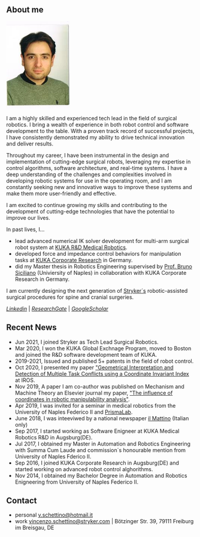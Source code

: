 ## About me

![!](/me.png)

I am a highly skilled and experienced tech lead in the field of surgical robotics. I bring a wealth of experience in both robot control and software development to the table. With a proven track record of successful projects, I have consistently demonstrated my ability to drive technical innovation and deliver results.

Throughout my career, I have been instrumental in the design and implementation of cutting-edge surgical robots, leveraging my expertise in control algorithms, software architecture, and real-time systems. I have a deep understanding of the challenges and complexities involved in developing robotic systems for use in the operating room, and I am constantly seeking new and innovative ways to improve these systems and make them more user-friendly and effective.

I am excited to continue growing my skills and contributing to the development of cutting-edge technologies that have the potential to improve our lives.

In past lives, I…

* lead advanced numerical IK solver development for multi-arm surgical robot system at [KUKA R&D Medical Robotics](https://www.kuka.com/en-de/industries/health-care/kuka-medical-robotics/sunrise_os-med).
* developed force and impedance control behaviors for manipulation tasks at [KUKA Corporate Research](https://www.kuka.com/en-us/future-production/innovation-and-research) in Germany. 
* did my Master thesis in Robotics Engineering supervised by [Prof. Bruno Siciliano](https://scholar.google.com/citations?user=R1eV0ekAAAAJ&hl=it) (Univiersity of Naples) in collaboration with KUKA Corporate Research in Germany.

I am currently designing the next generation of [Stryker´s](https://neurosurgical.stryker.com/advanced-guidance-technologies/) robotic-assisted surgical procedures for spine and cranial surgeries.

*[Linkedin](https://www.linkedin.com/in/vschettino)* | *[ResearchGate](https://www.researchgate.net/profile/Vincenzo-Schettino-3)* | *[GoogleScholar](https://scholar.google.com/citations?user=hO41W-kAAAAJ&hl=en)*

## Recent News

* Jun 2021, I joined Stryker as Tech Lead Surgical Robotics.
* Mar 2020, I won the KUKA Global Exchnage Program, moved to Boston and joined the R&D software development team of KUKA. 
* 2019-2021, Issued and published  5+ patents in the field of robot control.
* Oct 2020, I presented my paper ["Geometrical Interpretation and Detection of Multiple Task Conflicts using a Coordinate Invariant Index](https://ieeexplore.ieee.org/document/9340690) at IROS.
* Nov 2019, A paper I am co-author was published on Mechanism and Machine Theory an Elsevier journal my paper, ["The influence of coordinates in robotic manipulability analysis"](https://www.sciencedirect.com/science/article/pii/S0094114X19323286).
* Apr 2019, I was invited for a seminar in medical robotics from the University of Naples Federico II and [PrismaLab](https://www.facebook.com/prismalabunina/photos/a.1782155448736760/2313643615587938/?type=3).
* June 2018, I was inteeviwed by a national newspaper [il Mattino](https://m.facebook.com/ilmattino.it/posts/10160525882990471/) (Italian only)
* Sep 2017, I started working as Software Enigneer at KUKA Medical Robotics R&D in Augsburg(DE).
* Jul 2017, I obtained my Master in Automation and Robotics Engineering with Summa Cum Laude and commission´s honourable mention from University of Naples Fderico II.
* Sep 2016, I joined KUKA Corporate Research in Augsburg(DE) and started working on advanced robot control alghorithms.
* Nov 2014, I obtained my Bachelor Degree in Automation and Robotics Enigneering from University of Naples Federico II.

## Contact

* personal <v.schettino@hotmail.it>
* work <vincenzo.schettino@stryker.com> | Bötzinger Str. 39, 79111 Freiburg im Breisgau, DE
